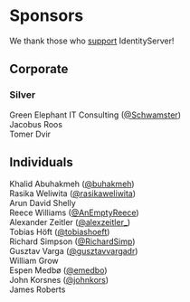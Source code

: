 # Sponsors

We thank those who [support](https://www.patreon.com/identityserver) IdentityServer!

## Corporate

### Silver

Green Elephant IT Consulting ([@Schwamster](https://twitter.com/Schwamster))  
Jacobus Roos  
Tomer Dvir  

## Individuals

Khalid Abuhakmeh ([@buhakmeh](https://twitter.com/buhakmeh))  
Rasika Weliwita ([@rasikaweliwita](https://twitter.com/rasikaweliwita))  
Arun David Shelly  
Reece Williams ([@AnEmptyReece](https://twitter.com/AnEmptyReece))  
Alexander Zeitler ([@alexzeitler_](https://twitter.com/alexzeitler_))  
Tobias Höft ([@tobiashoeft](https://twitter.com/tobiashoeft))  
Richard Simpson ([@RichardSimp](https://twitter.com/RichardSimp))  
Gusztav Varga ([@gusztavvargadr](https://twitter.com/gusztavvargadr))  
William Grow  
Espen Medbø ([@emedbo](https://twitter.com/emedbo))  
John Korsnes ([@johnkors](https://twitter.com/johnkors))  
James Roberts  

